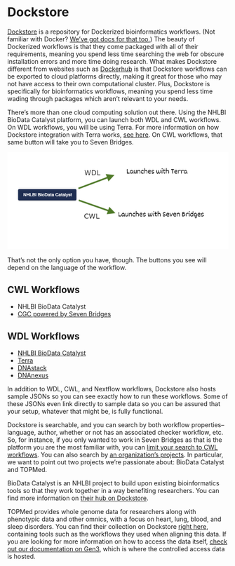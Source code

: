 # Dockstore

[Dockstore](https://dockstore.org/) is a repository for Dockerized bioinformatics workflows. \(Not familiar with Docker? [We’ve got docs for that too.](https://docs.dockstore.org/en/develop/getting-started/getting-started-with-docker.html)\) The beauty of Dockerized workflows is that they come packaged with all of their requirements, meaning you spend less time searching the web for obscure installation errors and more time doing research. What makes Dockstore different from websites such as [Dockerhub](https://hub.docker.com/) is that Dockstore workflows can be exported to cloud platforms directly, making it great for those who may not have access to their own computational cluster. Plus, Dockstore is specifically for bioinformatics workflows, meaning you spend less time wading through packages which aren’t relevant to your needs.

There’s more than one cloud computing solution out there. Using the NHLBI BioData Catalyst platform, you can launch both WDL and CWL workflows. On WDL workflows, you will be using Terra. For more information on how Dockstore integration with Terra works, [see here](https://bdcatalyst.gitbook.io/biodata-catalyst-documentation/community-tools/dockstore-example). On CWL workflows, that same button will take you to Seven Bridges.

![Image showing the results of the NHLBI BioData Cataylst button on Dockstore. If it&apos;s a WDL, it launches with Terra. If it&apos;s a CWL, it launches with Seven Bridges](https://github.com/aofarrel/tutorials/blob/master/launchwith-cropped.png?raw=true)

That’s not the only option you have, though. The buttons you see will depend on the language of the workflow.

## CWL Workflows <a id="CWL-Workflows"></a>

* NHLBI BioData Catalyst
* [CGC powered by Seven Bridges](https://docs.cancergenomicscloud.org/docs/run-dockstore-apps-on-the-cgc)

## WDL Workflows <a id="WDL-Workflows"></a>

* [NHLBI BioData Catalyst](https://docs.dockstore.org/en/develop/launch-with/terra-launch-with.html)
* [Terra](https://docs.dockstore.org/en/develop/launch-with/terra-launch-with.html)
* [DNAstack](https://docs.dockstore.org/en/develop/launch-with/dnastack-launch-with.html)
* [DNAnexus](https://docs.dockstore.org/en/develop/launch-with/dnanexus-launch-with.html)

In addition to WDL, CWL, and Nextflow workflows, Dockstore also hosts sample JSONs so you can see exactly how to run these workflows. Some of these JSONs even link directly to sample data so you can be assured that your setup, whatever that might be, is fully functional. 

Dockstore is searchable, and you can search by both workflow properties–language, author, whether or not has an associated checker workflow, etc. So, for instance, if you only wanted to work in Seven Bridges as that is the platform you are the most familiar with, you can [limit your search to CWL workflows](https://dockstore.org/search?descriptorType=CWL&searchMode=files). You can also search by [an organization’s projects](https://dockstore.org/organizations). In particular, we want to point out two projects we’re passionate about: BioData Catalyst and TOPMed.

BioData Catalyst is an NHLBI project to build upon existing bioinformatics tools so that they work together in a way benefiting researchers. You can find more information on [their hub on Dockstore](https://dockstore.org/organizations/bdcatalyst).

TOPMed provides whole genome data for researchers along with phenotypic data and other omnics, with a focus on heart, lung, blood, and sleep disorders. You can find their collection on Dockstore [right here](https://dockstore.org/organizations/topmed), containing tools such as the workflows they used when aligning this data. If you are looking for more information on how to access the data itself, [check out our documentation on Gen3](https://bdcatalyst.gitbook.io/biodata-catalyst-documentation/explore_data/gen3-discovering-data), which is where the controlled access data is hosted.

